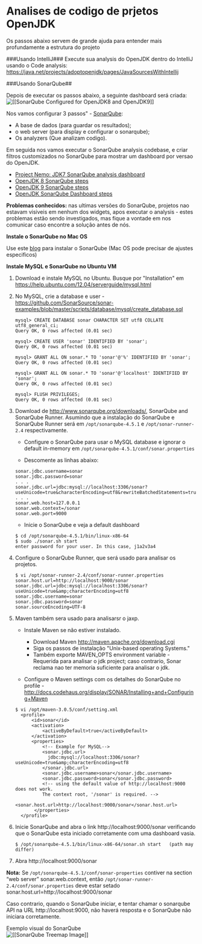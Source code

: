 # Analises de codigo de prjetos OpenJDK

Os passos abaixo servem de grande ajuda para entender mais profundamente a estrutura do projeto

###Usando IntelliJ###
Execute sua analysis do OpenJDK dentro do IntelliJ usando o Code analysis:
https://java.net/projects/adoptopenjdk/pages/JavaSourcesWithIntellij


###Usando SonarQube##

Depois de executar os passos abaixo, a seguinte dashboard será criada:
![[[SonarQube Configured for OpenJDK8 and OpenJDK9]]](SonarQube-OpenJDK8-and-OpenJDK9.png)

Nos vamos configurar 3 passos"  - [SonarQube](http://docs.sonarqube.org/display/SONAR/Installing):
* A base de dados (para guardar os resultados);
* o web server (para display e configurar o sonarqube);
* Os analyzers (Que analizam codigo).

Em seguida nos vamos executar o SonarQube analysis codebase, e criar filtros customizados no SonarQube para mostrar um dashboard por versao do OpenJDK.
* [Project Nemo: JDK7 SonarQube analysis dashboard](http://nemo.sonarqube.org/dashboard/index/net.java.openjdk:jdk7)
* [OpenJDK 8 SonarQube steps](openjdk8_sonarqube_steps.md)
* [OpenJDK 9 SonarQube steps](openjdk9_sonarqube_steps.md)
* [OpenJDK SonarQube Dashboard steps](openjdk_sonarqube_dashboard_steps.md)

**Problemas conhecidos:** nas ultimas versões do SonarQube, projetos nao estavam visiveis em nenhum dos widgets, apos executar o analysis - estes problemas estão sendo investigados, mas fique a vontade em nos comunicar caso encontre a solução antes de nós.

**Instale o SonarQube no Mac OS**

Use este [blog](https://neomatrix369.wordpress.com/2013/09/16/installing-sonarqube-formely-sonar-on-mac-os-x-mountain-lion-10-8-4/) para instalar o SonarQube (Mac OS pode precisar de ajustes especificos)

**Instale MySQL e SonarQube no Ubuntu VM**
1. Download e instale MySQL no Ubuntu. Busque por "Installation" em https://help.ubuntu.com/12.04/serverguide/mysql.html

2. No MySQL, crie a database e user - https://github.com/SonarSource/sonar-examples/blob/master/scripts/database/mysql/create_database.sql

    ```
    mysql> CREATE DATABASE sonar CHARACTER SET utf8 COLLATE utf8_general_ci;
    Query OK, 0 rows affected (0.01 sec)

    mysql> CREATE USER 'sonar' IDENTIFIED BY 'sonar';
    Query OK, 0 rows affected (0.01 sec)

    mysql> GRANT ALL ON sonar.* TO 'sonar'@'%' IDENTIFIED BY 'sonar';
    Query OK, 0 rows affected (0.01 sec)

    mysql> GRANT ALL ON sonar.* TO 'sonar'@'localhost' IDENTIFIED BY 'sonar';
    Query OK, 0 rows affected (0.01 sec)

    mysql> FLUSH PRIVILEGES;
    Query OK, 0 rows affected (0.01 sec)
    ```

3. Download de http://www.sonarqube.org/downloads/, SonarQube and SonarQube Runner. Asumindo que a instalação do SonarQube e SonarQube Runner será em ```/opt/sonarqube-4.5.1``` e ```/opt/sonar-runner-2.4``` respectivamente.
    * Configure o SonarQube para usar o MySQL database e ignorar o default in-memory em ``` /opt/sonarqube-4.5.1/conf/sonar.properties ```

    * Descomente as linhas abaixo:
    ```
    sonar.jdbc.username=sonar
    sonar.jdbc.password=sonar
    . . .
    sonar.jdbc.url=jdbc:mysql://localhost:3306/sonar?useUnicode=true&characterEncoding=utf8&rewriteBatchedStatements=true&useConfigs=maxPerformance
    . . .
    sonar.web.host=127.0.0.1
    sonar.web.context=/sonar
    sonar.web.port=9000
    ```
    * Inicie o SonarQube e veja a default dashboard
    ```
    $ cd /opt/sonarqube-4.5.1/bin/linux-x86-64
    $ sudo ./sonar.sh start
    enter password for your user. In this case, j1a2v3a4
    ```

4. Configure o SonarQube Runner, que será usado para analisar os projetos.
    ```
    $ vi /opt/sonar-runner-2.4/conf/sonar-runner.properties
    sonar.host.url=http://localhost:9000/sonar
    sonar.jdbc.url=jdbc:mysql://localhost:3306/sonar?useUnicode=true&amp;characterEncoding=utf8
    sonar.jdbc.username=sonar
    sonar.jdbc.password=sonar
    sonar.sourceEncoding=UTF-8
    ```
5. Maven também sera usado para analisarsr o jaxp.
    * Instale Maven se não estiver instalado.
        * Download Maven http://maven.apache.org/download.cgi
        * Siga os passos de instalação "Unix-based operating Systems."
        * Também exporte MAVEN_OPTS environment variable - Requerida para analisar o jdk project; caso contrario, Sonar reclama nao ter memoria suficiente para analisar o jdk.

    * Configure o Maven settings com os detalhes do SonarQube no profile - http://docs.codehaus.org/display/SONAR/Installing+and+Configuring+Maven

    ```
    $ vi /opt/maven-3.0.5/conf/setting.xml
      <profile>
          <id>sonar</id>
          <activation>
              <activeByDefault>true</activeByDefault>
          </activation>
          <properties>
              <!-- Example for MySQL-->
              <sonar.jdbc.url>
                jdbc:mysql://localhost:3306/sonar?useUnicode=true&amp;characterEncoding=utf8
              </sonar.jdbc.url>
              <sonar.jdbc.username>sonar</sonar.jdbc.username>
              <sonar.jdbc.password>sonar</sonar.jdbc.password>
              <!-- using the default value of http://localhost:9000 does not work.
              The context root, '/sonar' is required. -->
              <sonar.host.url>http://localhost:9000/sonar</sonar.host.url>
           </properties>
      </profile>
    ```

6. Inicie SonarQube and abra o link http://localhost:9000/sonar verificando que o SonarQube esta iniciado corretamente com uma dashboard vasia.

    ```
    $ /opt/sonarqube-4.5.1/bin/linux-x86-64/sonar.sh start   (path may differ)
    ```
7. Abra http://localhost:9000/sonar

**Nota:** Se ```/opt/sonarqube-4.5.1/conf/sonar-properties``` contiver na section “web server” sonar.web.context, então ```/opt/sonar-runner-2.4/conf/sonar.properties``` deve estar setado sonar.host.url=http://localhost:9000/sonar

Caso contrario, quando o SonarQube iniciar, e tentar chamar o sonarqube API na URL http://localhost:9000, não haverá resposta e o SonarQube não iniciara corretamente.

Exemplo visual do SonarQube<br/>
![[[SonarQube Treemap Image]]](SonarQube-OpenJDK8-treemap.jpg)
